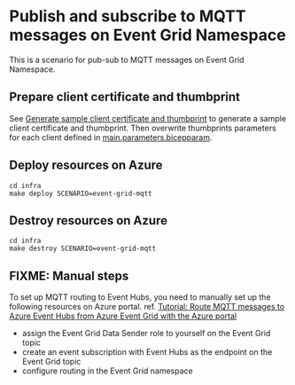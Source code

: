 # Publish and subscribe to MQTT messages on Event Grid Namespace

This is a scenario for pub-sub to MQTT messages on Event Grid Namespace.

## Prepare client certificate and thumbprint

See [Generate sample client certificate and thumbprint](https://learn.microsoft.com/en-us/azure/event-grid/mqtt-publish-and-subscribe-portal#generate-sample-client-certificate-and-thumbprint) to generate a sample client certificate and thumbprint.
Then overwrite thumbprints parameters for each client defined in [main.parameters.bicepparam](./main.parameters.bicepparam).

## Deploy resources on Azure

```shell
cd infra
make deploy SCENARIO=event-grid-mqtt
```

## Destroy resources on Azure

```shell
cd infra
make destroy SCENARIO=event-grid-mqtt
```

## FIXME: Manual steps

To set up MQTT routing to Event Hubs, you need to manually set up the following resources on Azure portal.
ref. [Tutorial: Route MQTT messages to Azure Event Hubs from Azure Event Grid with the Azure portal](https://learn.microsoft.com/en-us/azure/event-grid/mqtt-routing-to-event-hubs-portal)

- assign the Event Grid Data Sender role to yourself on the Event Grid topic
- create an event subscription with Event Hubs as the endpoint on the Event Grid topic
- configure routing in the Event Grid namespace
